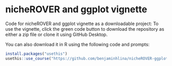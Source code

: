 # nicheROVER and ggplot vignette

Code for nicheROVER and ggplot vignette as a downloadable project: 
To use the vignette, click the green code button to download the repository as either a zip file or clone it using GitHub Desktop.

You can also download it in R using the following code and prompts:

```r
install.packages("usethis")
usethis::use_course("https://github.com/benjaminhlina/nicheROVER-ggplot-vignette/archive/refs/heads/main.zip")
```